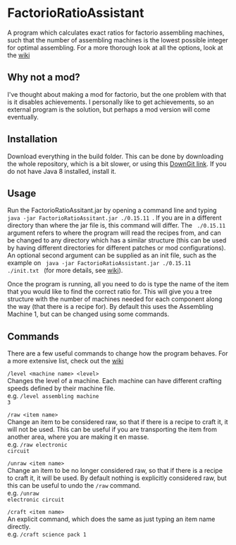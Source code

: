 # FactorioRatioAssistant
A program which calculates exact ratios for factorio assembling machines, such that the number of assembling machines is the lowest possible integer for optimal assembling. For a more thorough look at all the options, look at the [wiki](https://github.com/asampley/FactorioRatioAssistant/wiki)

## Why not a mod?
I've thought about making a mod for factorio, but the one problem with that is it disables achievements. I personally like to get achievements, so an external program is the solution, but perhaps a mod version will come eventually.

## Installation
Download everything in the build folder. This can be done by downloading the whole repository, which is a bit slower, or using this [DownGit link](https://minhaskamal.github.io/DownGit/#/home?url=https://github.com/asampley/FactorioRatioAssistant/tree/master/build). If you do not have Java 8 installed, install it.

## Usage
Run the FactorioRatioAssitant.jar by opening a command line and typing <code> java -jar FactorioRatioAssitant.jar ./0.15.11 </code>. If you are in a different directory than where the jar file is, this command will differ. The <code> ./0.15.11 </code> argument refers to where the program will read the recipes from, and can be changed to any directory which has a similar structure (this can be used by having different directories for different patches or mod configurations). An optional second argument can be supplied as an init file, such as the example on <code> java -jar FactorioRatioAssistant.jar ./0.15.11 ./init.txt </code> (for more details, see [wiki](https://github.com/asampley/FactorioRatioAssistant/wiki/Modification#init-file)).

Once the program is running, all you need to do is type the name of the item that you would like to find the correct ratio for. This will give you a tree structure with the number of machines needed for each component along the way (that there is a recipe for). By default this uses the Assembling Machine 1, but can be changed using some commands.

## Commands
There are a few useful commands to change how the program behaves. For a more extensive list, check out the [wiki](https://github.com/asampley/FactorioRatioAssistant/wiki)

<code>/level \<machine name> \<level> </code><br>
        Changes the level of a machine. Each machine can have different crafting speeds defined by their machine file.<br>
        e.g. <code>/level assembling machine 3</code>
        
<code>/raw \<item name></code><br>
        Change an item to be considered raw, so that if there is a recipe to craft it, it will not be used. This can be useful if you are transporting the item from another area, where you are making it en masse.<br>
        e.g. <code>/raw electronic circuit</code>
        
<code>/unraw \<item name></code><br>
        Change an item to be no longer considered raw, so that if there is a recipe to craft it, it will be used. By default nothing is explicitly considered raw, but this can be useful to undo the <code>/raw</code> command.<br>
        e.g. <code>/unraw electronic circuit</code>

<code>/craft \<item name></code><br>
        An explicit command, which does the same as just typing an item name directly.<br>
        e.g. <code>/craft science pack 1</code>
